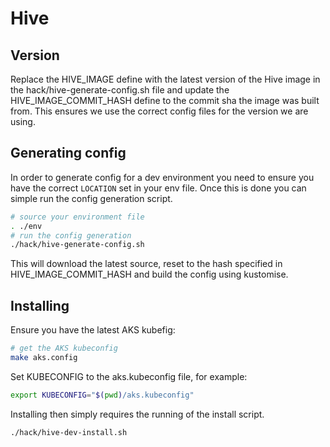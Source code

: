 # Hive

## Version

Replace the HIVE_IMAGE define with the latest version of the Hive image in the hack/hive-generate-config.sh file and update the HIVE_IMAGE_COMMIT_HASH define to the commit sha the image was built from. This ensures we use the correct config files for the version we are using.

## Generating config

In order to generate config for a dev environment you need to ensure you have the correct `LOCATION` set in your env file. Once this is done you can simple run the config generation script.

```bash
# source your environment file
. ./env
# run the config generation
./hack/hive-generate-config.sh
```

This will download the latest source, reset to the hash specified in HIVE_IMAGE_COMMIT_HASH and build the config using kustomise.

## Installing

Ensure you have the latest AKS kubefig:
```bash
# get the AKS kubeconfig
make aks.config
```

Set KUBECONFIG to the aks.kubeconfig file, for example:
```bash
export KUBECONFIG="$(pwd)/aks.kubeconfig"
```

Installing then simply requires the running of the install script.

```bash
./hack/hive-dev-install.sh
```
